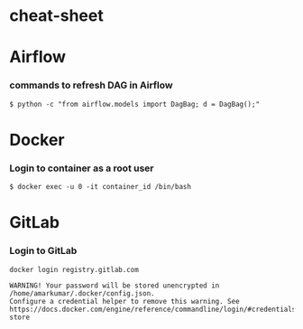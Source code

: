 # cheat-sheet

# Airflow
### commands to refresh DAG in Airflow
`$ python -c "from airflow.models import DagBag; d = DagBag();"`

# Docker

### Login to container as a root user
`$ docker exec -u 0 -it container_id /bin/bash`

# GitLab

### Login to GitLab
`docker login registry.gitlab.com`

```text
WARNING! Your password will be stored unencrypted in /home/amarkumar/.docker/config.json.
Configure a credential helper to remove this warning. See
https://docs.docker.com/engine/reference/commandline/login/#credentials-store
```

